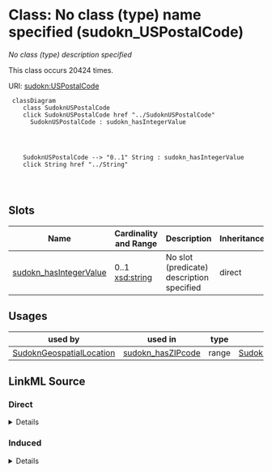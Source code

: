 

# Class: No class (type) name specified (sudokn_USPostalCode)


_No class (type) description specified_






This class occurs 20424 times.


URI: [sudokn:USPostalCode](http://asu.edu/semantics/SUDOKN/USPostalCode)






```mermaid
 classDiagram
    class SudoknUSPostalCode
    click SudoknUSPostalCode href "../SudoknUSPostalCode"
      SudoknUSPostalCode : sudokn_hasIntegerValue
        
          
    
    
    SudoknUSPostalCode --> "0..1" String : sudokn_hasIntegerValue
    click String href "../String"

        
      
```




<!-- no inheritance hierarchy -->


## Slots

| Name | Cardinality and Range | Description | Inheritance | Occurrences |
| ---  | --- | --- | --- | --- |
| [sudokn_hasIntegerValue](../slots/sudokn_hasIntegerValue.md) | 0..1 <br/> [xsd:string](http://www.w3.org/2001/XMLSchema#string) | No slot (predicate) description specified <br/>  | direct | 18729 |





## Usages

| used by | used in | type | used |
| ---  | --- | --- | --- |
| [SudoknGeospatialLocation](../classes/SudoknGeospatialLocation.md) | [sudokn_hasZIPcode](../slots/sudokn_hasZIPcode.md) | range | [SudoknUSPostalCode](../classes/SudoknUSPostalCode.md) |











## LinkML Source

<!-- TODO: investigate https://stackoverflow.com/questions/37606292/how-to-create-tabbed-code-blocks-in-mkdocs-or-sphinx -->

### Direct

<details>

```yaml
name: sudokn_USPostalCode
conforms_to: No schema conformance document specified
annotations:
  count:
    tag: count
    value: 20424
description: No class (type) description specified
title: No class (type) name specified
from_schema: sudokn-kg
rank: 1000
slots:
- sudokn_hasIntegerValue
slot_usage:
  sudokn_hasIntegerValue:
    name: sudokn_hasIntegerValue
    annotations:
      string:
        tag: string
        value: 18729
class_uri: sudokn:USPostalCode

```
</details>

### Induced

<details>

```yaml
name: sudokn_USPostalCode
conforms_to: No schema conformance document specified
annotations:
  count:
    tag: count
    value: 20424
description: No class (type) description specified
title: No class (type) name specified
from_schema: sudokn-kg
rank: 1000
slot_usage:
  sudokn_hasIntegerValue:
    name: sudokn_hasIntegerValue
    annotations:
      string:
        tag: string
        value: 18729
attributes:
  sudokn_hasIntegerValue:
    name: sudokn_hasIntegerValue
    annotations:
      string:
        tag: string
        value: 18729
    description: No slot (predicate) description specified
    examples:
    - object:
        example_object: '92335'
        example_object_type: string
        example_predicate: sudokn:hasIntegerValue
        example_subject: sudokn:101PIPE-site-FONTANA-92335-site-zip
        example_subject_type: sudokn_USPostalCode
    from_schema: sudokn-kg
    rank: 1000
    slot_uri: sudokn:hasIntegerValue
    alias: sudokn_hasIntegerValue
    owner: sudokn_USPostalCode
    domain_of:
    - sudokn_USPostalCode
    range: string
class_uri: sudokn:USPostalCode

```
</details>